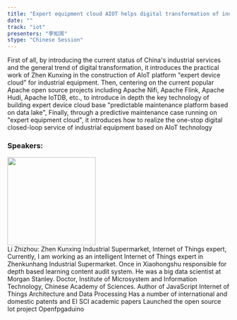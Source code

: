 ```yaml
---
title: "Expert equipment cloud AIOT helps digital transformation of industrial services"
date: "" 
track: "iot"
presenters: "李知周"
stype: "Chinese Session"
---
```

First of all, by introducing the current status of China's industrial services and the general trend of digital transformation, it introduces the practical work of Zhen Kunxing in the construction of AIoT platform "expert device cloud" for industrial equipment. Then, centering on the current popular Apache open source projects including Apache Nifi, Apache Flink, Apache Hudi, Apache IoTDB, etc., to introduce in depth the key technology of building expert device cloud base "predictable maintenance platform based on data lake", Finally, through a predictive maintenance case running on "expert equipment cloud", it introduces how to realize the one-stop digital closed-loop service of industrial equipment based on AIoT technology
 ### Speakers: 
 <img src="images/speaker/1012.png" width="200" /><br>Li Zhizhou: Zhen Kunxing Industrial Supermarket, Internet of Things expert, Currently, I am working as an intelligent Internet of Things expert in Zhenkunhang Industrial Supermarket.
Once in Xiaohongshu responsible for depth based learning content audit system.
He was a big data scientist at Morgan Stanley.
Doctor, Institute of Microsystem and Information Technology, Chinese Academy of Sciences.
Author of JavaScript Internet of Things Architecture and Data Processing
Has a number of international and domestic patents and EI SCI academic papers
Launched the open source Iot project Openfpgaduino
 